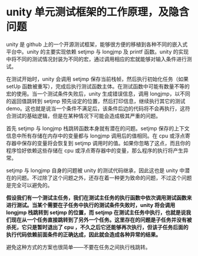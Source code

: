 # unity 单元测试框架的工作原理，及隐含问题

unity 是 github 上的一个开源测试框架，能够很方便的移植到各种不同的嵌入式平台中。unity 的主要实现依赖 setjmp 与 longjmp 及 printf 函数。unity 的实现中将不同的测试情况封装为不同的宏，通过调用相应的宏就能够对输入条件进行测试。

在测试开始时，unity 会调用 setjmp 保存当前栈帧，然后执行初始化任务（如果 setUp 函数被重写），完成后执行测试函数主体。在测试函数中可能有数量不等的宏的使用。当一个测试条件失败后，unity 生成错误信息，调用 longjmp，以不同的返回值跳转到 setjmp 预先设定的位置，然后打印信息，继续执行其它的测试 demo。这也就是说当一个条件不满足后，该条件后边的代码将不会再执行，这符合测试的基础逻辑，但是在某种情况下可能会造成极其严重的问题。

首先 setjmp 与 longjmp 栈跳转函数本身就有潜在的问题。setjmp 保存的上下文信息中所有存储在内存中的变量都与 longjmp 调用后的值相同。在 cpu 或浮点寄存器中保存的变量将会恢复到 setjmp 调用时的值。如果你忽略了这点，而且你的程序恰好依赖这些存储在 cpu 或浮点寄存器中的变量，那么程序的执行将产生异常。

setjmp 与 longjmp 自身的问题被 unity 的测试代码继承，因此这也是 unity 中潜在的问题。不过除了这个问题之外，还存在着一种更为致命的问题，不过这个问题是完全可以避免的。

**假设我们有一个测试主任务，我们在测试主任务的执行函数中依次调用测试函数来进行测试。当某个需要在子任务中执行的测试条件失败时，unity 将会调用 longjmp 栈跳转到 setjmp 的位置，而 setjmp 在测试主任务中执行，也就是说我们现在从一个任务直接跳转到了另外一个任务。这里存在的问题是子任务并没有被杀死，它只是暂时退出了 cpu ，不久之后它还能够再次执行，但该子任务后面的执行代码依赖前面条件的正确达成，因此就会造成各种异常的结果。**

避免这种方式的方案也很简单——不要在任务之间执行栈跳转。


